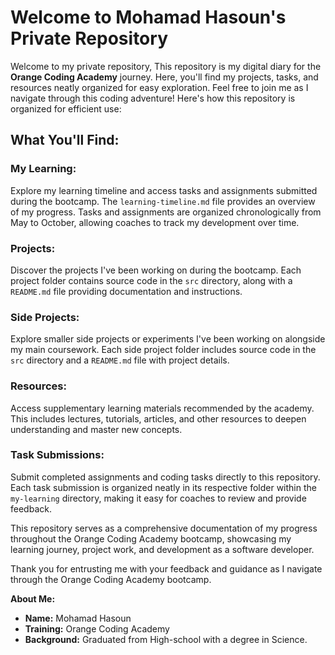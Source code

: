 # Welcome to Mohamad Hasoun's Private Repository

Welcome to my private repository, This repository is my digital diary for the **Orange Coding Academy** journey. Here, you'll find my projects, tasks, and resources neatly organized for easy exploration. Feel free to join me as I navigate through this coding adventure! Here's how this repository is organized for efficient use:

## What You'll Find:

### My Learning:
Explore my learning timeline and access tasks and assignments submitted during the bootcamp. The `learning-timeline.md` file provides an overview of my progress. Tasks and assignments are organized chronologically from May to October, allowing coaches to track my development over time.

### Projects:
Discover the projects I've been working on during the bootcamp. Each project folder contains source code in the `src` directory, along with a `README.md` file providing documentation and instructions. 

### Side Projects:
Explore smaller side projects or experiments I've been working on alongside my main coursework. Each side project folder includes source code in the `src` directory and a `README.md` file with project details. 

### Resources:
Access supplementary learning materials recommended by the academy. This includes lectures, tutorials, articles, and other resources to deepen understanding and master new concepts. 

### Task Submissions:
Submit completed assignments and coding tasks directly to this repository. Each task submission is organized neatly in its respective folder within the `my-learning` directory, making it easy for coaches to review and provide feedback.  

 

This repository serves as a comprehensive documentation of my progress throughout the Orange Coding Academy bootcamp, showcasing my learning journey, project work, and development as a software developer.

Thank you for entrusting me with your feedback and guidance as I navigate through the Orange Coding Academy bootcamp.

**About Me:**
- **Name:** Mohamad Hasoun
- **Training:** Orange Coding Academy 
- **Background:** Graduated from High-school with a degree in Science. 
